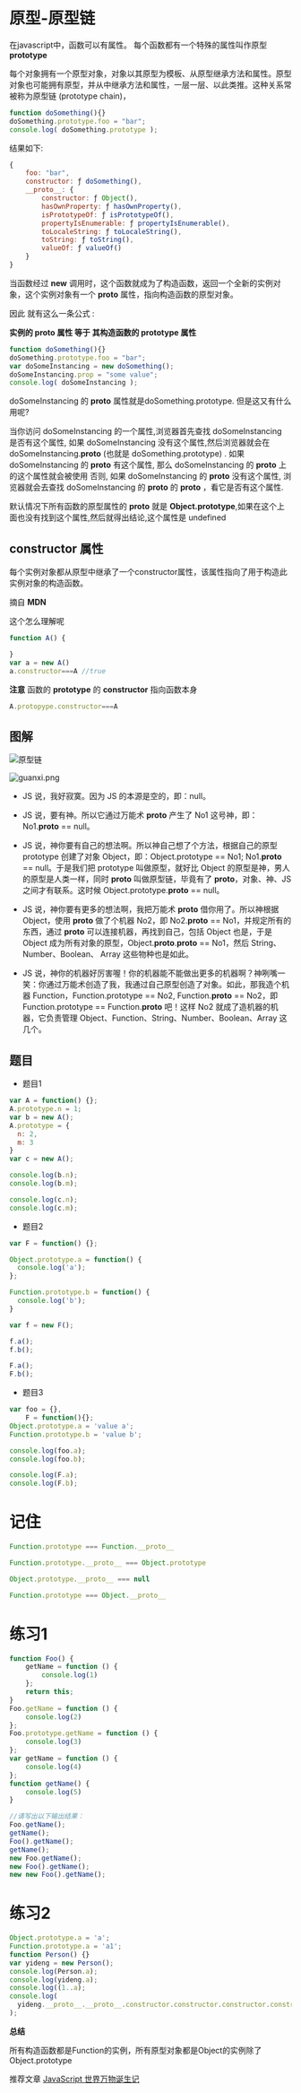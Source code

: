 # 原型-原型链

在javascript中，函数可以有属性。 每个函数都有一个特殊的属性叫作原型 **prototype**

每个对象拥有一个原型对象，对象以其原型为模板、从原型继承方法和属性。原型对象也可能拥有原型，并从中继承方法和属性，一层一层、以此类推。这种关系常被称为原型链 (prototype chain)，

```js
function doSomething(){}
doSomething.prototype.foo = "bar";
console.log( doSomething.prototype );
```

结果如下:
```js
{
    foo: "bar",
    constructor: ƒ doSomething(),
    __proto__: {
        constructor: ƒ Object(),
        hasOwnProperty: ƒ hasOwnProperty(),
        isPrototypeOf: ƒ isPrototypeOf(),
        propertyIsEnumerable: ƒ propertyIsEnumerable(),
        toLocaleString: ƒ toLocaleString(),
        toString: ƒ toString(),
        valueOf: ƒ valueOf()
    }
}

```

当函数经过 **new** 调用时，这个函数就成为了构造函数，返回一个全新的实例对象，这个实例对象有一个 **__proto__** 属性，指向构造函数的原型对象。

因此 就有这么一条公式 :

**实例的 __proto__ 属性 等于 其构造函数的 prototype 属性**

```js
function doSomething(){}
doSomething.prototype.foo = "bar"; 
var doSomeInstancing = new doSomething();
doSomeInstancing.prop = "some value"; 
console.log( doSomeInstancing );
```


doSomeInstancing 的 __proto__ 属性就是doSomething.prototype. 但是这又有什么用呢?

当你访问 doSomeInstancing 的一个属性,浏览器首先查找 doSomeInstancing  是否有这个属性, 如果 doSomeInstancing  没有这个属性,然后浏览器就会在 doSomeInstancing.__proto__ (也就是 doSomething.prototype) . 如果 doSomeInstancing 的 __proto__ 有这个属性, 那么 doSomeInstancing 的 __proto__ 上的这个属性就会被使用  否则, 如果 doSomeInstancing 的 __proto__ 没有这个属性, 浏览器就会去查找 doSomeInstancing 的 __proto__ 的 __proto__ ，看它是否有这个属性.

默认情况下所有函数的原型属性的 __proto__  就是 **Object.prototype**,如果在这个上面也没有找到这个属性,然后就得出结论,这个属性是 undefined


## constructor 属性

每个实例对象都从原型中继承了一个constructor属性，该属性指向了用于构造此实例对象的构造函数。

摘自 **MDN**

这个怎么理解呢

```js
function A() {

}
var a = new A()
a.constructor===A //true
```

**注意**
函数的 **prototype** 的 **constructor** 指向函数本身

```js
A.protopype.constructor===A
```

## 图解


![原型链](/js/yuanxl.png)


![guanxi.png](/js/__proto__.png)


- JS 说，我好寂寞。因为 JS 的本源是空的，即：null。
- JS 说，要有神。所以它通过万能术 __proto__ 产生了 No1 这号神，即：No1.__proto__ == null。
- JS 说，神你要有自己的想法啊。所以神自己想了个方法，根据自己的原型 prototype 创建了对象 Object，即：Object.prototype == No1; No1.__proto__ == null。于是我们把 prototype 叫做原型，就好比 Object 的原型是神，男人的原型是人类一样，同时 __proto__ 叫做原型链，毕竟有了 __proto__，对象、神、JS 之间才有联系。这时候 Object.prototype.__proto__ == null。
- JS 说，神你要有更多的想法啊，我把万能术 __proto__ 借你用了。所以神根据 Object，使用 __proto__ 做了个机器 No2，即 No2.__proto__ == No1，并规定所有的东西，通过 __proto__ 可以连接机器，再找到自己，包括 Object 也是，于是 Object 成为所有对象的原型，Object.__proto__.__proto__ == No1，然后 String、Number、Boolean、 Array 这些物种也是如此。

- JS 说，神你的机器好厉害喔！你的机器能不能做出更多的机器啊？神咧嘴一笑：你通过万能术创造了我，我通过自己原型创造了对象。如此，那我造个机器 Function，Function.prototype == No2, Function.__proto__ == No2，即 Function.prototype == Function.__proto__ 吧！这样 No2 就成了造机器的机器，它负责管理 Object、Function、String、Number、Boolean、Array 这几个。

## 题目

- 题目1
```js
var A = function() {};
A.prototype.n = 1;
var b = new A();
A.prototype = {
  n: 2,
  m: 3
}
var c = new A();

console.log(b.n);
console.log(b.m);

console.log(c.n);
console.log(c.m);

```


- 题目2

```js
var F = function() {};

Object.prototype.a = function() {
  console.log('a');
};

Function.prototype.b = function() {
  console.log('b');
}

var f = new F();

f.a();
f.b();

F.a();
F.b();
```

- 题目3
  
```js
var foo = {},
    F = function(){};
Object.prototype.a = 'value a';
Function.prototype.b = 'value b';

console.log(foo.a);
console.log(foo.b);

console.log(F.a);
console.log(F.b);

```

# 记住

```js
Function.prototype === Function.__proto__

Function.prototype.__proto__ === Object.prototype

Object.prototype.__proto__ === null

Function.prototype === Object.__proto__

```

# 练习1

```js
function Foo() {
    getName = function () {
        console.log(1)
    };
    return this;
}
Foo.getName = function () {
    console.log(2)
};
Foo.prototype.getName = function () {
    console.log(3)
};
var getName = function () {
    console.log(4)
};
function getName() {
    console.log(5)
}

//请写出以下输出结果：
Foo.getName();
getName();
Foo().getName();
getName();
new Foo.getName();
new Foo().getName();
new new Foo().getName();
```

# 练习2

```js
Object.prototype.a = 'a';
Function.prototype.a = 'a1';
function Person() {}
var yideng = new Person();
console.log(Person.a);
console.log(yideng.a);
console.log((1..a);
console.log(
  yideng.__proto__.__proto__.constructor.constructor.constructor.constructor
);
```


**总结**

所有构造函数都是Function的实例，所有原型对象都是Object的实例除了Object.prototype

推荐文章 [JavaScript 世界万物诞生记](https://zhuanlan.zhihu.com/p/22989691)